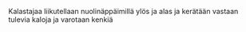 Kalastajaa liikutellaan nuolinäppäimillä ylös ja alas ja kerätään vastaan tulevia kaloja ja varotaan kenkiä
